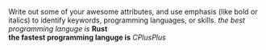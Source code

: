Write out some of your awesome attributes, and use emphasis (like bold or italics) to identify keywords, programming languages, or skills. 
*the best programming languge is* **Rust**<br>
**the fastest programming languge is** *CPlusPlus*
